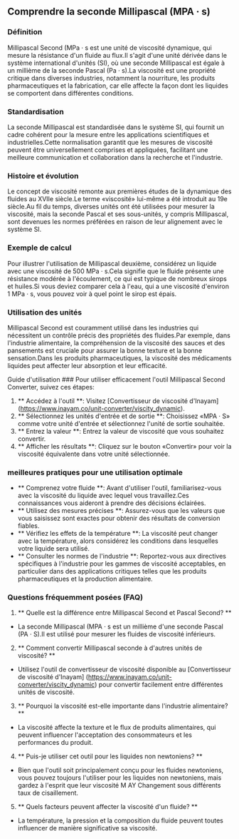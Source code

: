 ## Comprendre la seconde Millipascal (MPA · s)

### Définition
Millipascal Second (MPa · s est une unité de viscosité dynamique, qui mesure la résistance d'un fluide au flux.Il s'agit d'une unité dérivée dans le système international d'unités (SI), où une seconde Millipascal est égale à un millième de la seconde Pascal (Pa · s).La viscosité est une propriété critique dans diverses industries, notamment la nourriture, les produits pharmaceutiques et la fabrication, car elle affecte la façon dont les liquides se comportent dans différentes conditions.

### Standardisation
La seconde Millipascal est standardisée dans le système SI, qui fournit un cadre cohérent pour la mesure entre les applications scientifiques et industrielles.Cette normalisation garantit que les mesures de viscosité peuvent être universellement comprises et appliquées, facilitant une meilleure communication et collaboration dans la recherche et l'industrie.

### Histoire et évolution
Le concept de viscosité remonte aux premières études de la dynamique des fluides au XVIIe siècle.Le terme «viscosité» lui-même a été introduit au 19e siècle.Au fil du temps, diverses unités ont été utilisées pour mesurer la viscosité, mais la seconde Pascal et ses sous-unités, y compris Millipascal, sont devenues les normes préférées en raison de leur alignement avec le système SI.

### Exemple de calcul
Pour illustrer l'utilisation de Millipascal deuxième, considérez un liquide avec une viscosité de 500 MPa · s.Cela signifie que le fluide présente une résistance modérée à l'écoulement, ce qui est typique de nombreux sirops et huiles.Si vous deviez comparer cela à l'eau, qui a une viscosité d'environ 1 MPa · s, vous pouvez voir à quel point le sirop est épais.

### Utilisation des unités
Millipascal Second est couramment utilisé dans les industries qui nécessitent un contrôle précis des propriétés des fluides.Par exemple, dans l'industrie alimentaire, la compréhension de la viscosité des sauces et des pansements est cruciale pour assurer la bonne texture et la bonne sensation.Dans les produits pharmaceutiques, la viscosité des médicaments liquides peut affecter leur absorption et leur efficacité.

Guide d'utilisation ###
Pour utiliser efficacement l'outil Millipascal Second Converter, suivez ces étapes:
1. ** Accédez à l'outil **: Visitez [Convertisseur de viscosité d'Inayam] (https://www.inayam.co/unit-converter/viscity_dynamic).
2. ** Sélectionnez les unités d'entrée et de sortie **: Choisissez «MPA · S» comme votre unité d'entrée et sélectionnez l'unité de sortie souhaitée.
3. ** Entrez la valeur **: Entrez la valeur de viscosité que vous souhaitez convertir.
4. ** Afficher les résultats **: Cliquez sur le bouton «Convertir» pour voir la viscosité équivalente dans votre unité sélectionnée.

### meilleures pratiques pour une utilisation optimale
- ** Comprenez votre fluide **: Avant d'utiliser l'outil, familiarisez-vous avec la viscosité du liquide avec lequel vous travaillez.Ces connaissances vous aideront à prendre des décisions éclairées.
- ** Utilisez des mesures précises **: Assurez-vous que les valeurs que vous saisissez sont exactes pour obtenir des résultats de conversion fiables.
- ** Vérifiez les effets de la température **: La viscosité peut changer avec la température, alors considérez les conditions dans lesquelles votre liquide sera utilisé.
- ** Consulter les normes de l'industrie **: Reportez-vous aux directives spécifiques à l'industrie pour les gammes de viscosité acceptables, en particulier dans des applications critiques telles que les produits pharmaceutiques et la production alimentaire.

### Questions fréquemment posées (FAQ)

1. ** Quelle est la différence entre Millipascal Second et Pascal Second? **
- La seconde Millipascal (MPA · s est un millième d'une seconde Pascal (PA · S).Il est utilisé pour mesurer les fluides de viscosité inférieurs.

2. ** Comment convertir Millipascal seconde à d'autres unités de viscosité? **
- Utilisez l'outil de convertisseur de viscosité disponible au [Convertisseur de viscosité d'Inayam] (https://www.inayam.co/unit-converter/viscity_dynamic) pour convertir facilement entre différentes unités de viscosité.

3. ** Pourquoi la viscosité est-elle importante dans l'industrie alimentaire? **
- La viscosité affecte la texture et le flux de produits alimentaires, qui peuvent influencer l'acceptation des consommateurs et les performances du produit.

4. ** Puis-je utiliser cet outil pour les liquides non newtoniens? **
- Bien que l'outil soit principalement conçu pour les fluides newtoniens, vous pouvez toujours l'utiliser pour les liquides non newtoniens, mais gardez à l'esprit que leur viscosité M AY Changement sous différents taux de cisaillement.

5. ** Quels facteurs peuvent affecter la viscosité d'un fluide? **
- La température, la pression et la composition du fluide peuvent toutes influencer de manière significative sa viscosité.